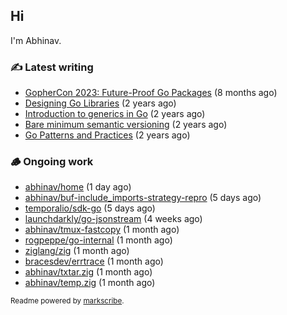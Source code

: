 ## Hi

I'm Abhinav.

### ✍️ Latest writing


- [GopherCon 2023: Future-Proof Go Packages](https://abhinavg.net/2023/09/27/future-proof-packages/) (8 months ago)
- [Designing Go Libraries](https://abhinavg.net/2022/12/06/designing-go-libraries/) (2 years ago)
- [Introduction to generics in Go](https://abhinavg.net/2022/11/23/generics-intro/) (2 years ago)
- [Bare minimum semantic versioning](https://abhinavg.net/2022/11/07/semver/) (2 years ago)
- [Go Patterns and Practices](https://abhinavg.net/2022/09/19/go-patterns-and-practices-talk/) (2 years ago)

### 🪵 Ongoing work


- [abhinav/home](https://github.com/abhinav/home) (1 day ago)
- [abhinav/buf-include_imports-strategy-repro](https://github.com/abhinav/buf-include_imports-strategy-repro) (5 days ago)
- [temporalio/sdk-go](https://github.com/temporalio/sdk-go) (5 days ago)
- [launchdarkly/go-jsonstream](https://github.com/launchdarkly/go-jsonstream) (4 weeks ago)
- [abhinav/tmux-fastcopy](https://github.com/abhinav/tmux-fastcopy) (1 month ago)
- [rogpeppe/go-internal](https://github.com/rogpeppe/go-internal) (1 month ago)
- [ziglang/zig](https://github.com/ziglang/zig) (1 month ago)
- [bracesdev/errtrace](https://github.com/bracesdev/errtrace) (1 month ago)
- [abhinav/txtar.zig](https://github.com/abhinav/txtar.zig) (1 month ago)
- [abhinav/temp.zig](https://github.com/abhinav/temp.zig) (1 month ago)

<sub>Readme powered by [markscribe](https://github.com/muesli/markscribe).</sub>
